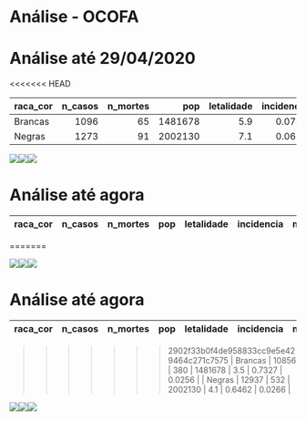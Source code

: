 Análise - OCOFA
================

# Análise até 29/04/2020
<<<<<<< HEAD

| raca\_cor | n\_casos | n\_mortes |     pop | letalidade | incidencia | mortalidade |
| :-------- | -------: | --------: | ------: | ---------: | ---------: | ----------: |
| Brancas   |     1096 |        65 | 1481678 |        5.9 |     0.0740 |      0.0044 |
| Negras    |     1273 |        91 | 2002130 |        7.1 |     0.0636 |      0.0045 |

![](analise_rapida_files/figure-gfm/unnamed-chunk-4-1.png)<!-- -->![](analise_rapida_files/figure-gfm/unnamed-chunk-4-2.png)<!-- -->![](analise_rapida_files/figure-gfm/unnamed-chunk-4-3.png)<!-- -->

# Análise até agora

| raca\_cor | n\_casos | n\_mortes |     pop | letalidade | incidencia | mortalidade |
| :-------- | -------: | --------: | ------: | ---------: | ---------: | ----------: |
=======

![](analise_rapida_files/figure-gfm/unnamed-chunk-4-1.png)<!-- -->![](analise_rapida_files/figure-gfm/unnamed-chunk-4-2.png)<!-- -->![](analise_rapida_files/figure-gfm/unnamed-chunk-4-3.png)<!-- -->

# Análise até agora

| raca\_cor | n\_casos | n\_mortes |     pop | letalidade | incidencia | mortalidade |
| :-------- | -------: | --------: | ------: | ---------: | ---------: | ----------: |
>>>>>>> 2902f33b0f4de958833cc9e5e429464c271c7575
| Brancas   |    10856 |       380 | 1481678 |        3.5 |     0.7327 |      0.0256 |
| Negras    |    12937 |       532 | 2002130 |        4.1 |     0.6462 |      0.0266 |

![](analise_rapida_files/figure-gfm/unnamed-chunk-8-1.png)<!-- -->![](analise_rapida_files/figure-gfm/unnamed-chunk-8-2.png)<!-- -->![](analise_rapida_files/figure-gfm/unnamed-chunk-8-3.png)<!-- -->
